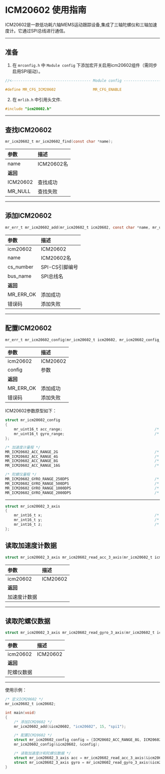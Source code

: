 # ICM20602 使用指南

ICM20602是一款低功耗六轴MEMS运动跟踪设备,集成了三轴陀螺仪和三轴加速度计。它通过SPI总线进行通信。

----------

## 准备

1. 在 `mrconfig.h` 中 `Module config` 下添加宏开关启用icm20602组件（需同步启用SPI驱动）。

```c
//<------------------------------------ Module config ------------------------------------>

#define MR_CFG_ICM20602                 MR_CFG_ENABLE
```

2. 在 `mrlib.h` 中引用头文件.

```c
#include "icm20602.h"
```

----------

## 查找ICM20602

```c
mr_icm20602_t mr_icm20602_find(const char *name);
```

| 参数          | 描述        |
|:------------|:----------|
| name        | ICM20602名 |
| **返回**      |           |
| ICM20602    | 查找成功      |
| MR_NULL     | 查找失败      |

----------

## 添加ICM20602

```c
mr_err_t mr_icm20602_add(mr_icm20602_t icm20602, const char *name, mr_uint16_t cs_number, const char *bus_name);
```

| 参数        | 描述         |
|:----------|:-----------|
| icm20602  | ICM20602   |
| name      | ICM20602名  |
| cs_number | SPI-CS引脚编号 |
| bus_name  | SPI总线名     |
| **返回**    |            |
| MR_ERR_OK | 添加成功       |
| 错误码       | 添加失败       |

----------

## 配置ICM20602

```c
mr_err_t mr_icm20602_config(mr_icm20602_t icm20602, mr_icm20602_config_t config);
```

| 参数        | 描述       |
|:----------|:---------|
| icm20602  | ICM20602 |
| config    | 参数       |
| **返回**    |          |
| MR_ERR_OK | 添加成功     |
| 错误码       | 添加失败     |

ICM20602参数原型如下：

```c
struct mr_icm20602_config
{
    mr_uint16_t acc_range;                                          /* 加速度计量程 */
    mr_uint16_t gyro_range;                                         /* 陀螺仪量程 */
};
```

```c
/* 加速度计量程 */
MR_ICM20602_ACC_RANGE_2G                                            /* 2G */
MR_ICM20602_ACC_RANGE_4G                                            /* 4G */
MR_ICM20602_ACC_RANGE_8G                                            /* 8G */
MR_ICM20602_ACC_RANGE_16G                                           /* 16G */

/* 陀螺仪量程 */
MR_ICM20602_GYRO_RANGE_250DPS                                       /* 250dps */
MR_ICM20602_GYRO_RANGE_500DPS                                       /* 500dps */
MR_ICM20602_GYRO_RANGE_1000DPS                                      /* 1000dps */
MR_ICM20602_GYRO_RANGE_2000DPS                                      /* 2000dps */
```

----------

```c
struct mr_icm20602_3_axis
{
    mr_int16_t x;                                                   /* X轴 */                                                   
    mr_int16_t y;                                                   /* Y轴 */
    mr_int16_t z;                                                   /* Z轴 */
};
```

## 读取加速度计数据

```c
struct mr_icm20602_3_axis mr_icm20602_read_acc_3_axis(mr_icm20602_t icm20602);
```

| 参数       | 描述       |
|:---------|:---------|
| icm20602 | ICM20602 |
| **返回**   |          |
| 加速度计数据   |          |

----------

## 读取陀螺仪数据

```c
struct mr_icm20602_3_axis mr_icm20602_read_gyro_3_axis(mr_icm20602_t icm20602);
```

| 参数       | 描述       |
|:---------|:---------|
| icm20602 | ICM20602 |
| **返回**   |          |
| 陀螺仪数据    |          |

----------

使用示例：

```c
/* 定义ICM20602 */
mr_icm20602_t icm20602;

int main(void)
{
    /* 添加ICM20602 */
    mr_icm20602_add(&icm20602, "icm20602", 15, "spi1");

    /* 配置ICM20602 */
    struct mr_icm20602_config config = {ICM20602_ACC_RANGE_8G, ICM20602_GYRO_RANGE_2000DPS};
    mr_icm20602_config(&icm20602, &config);

    /* 读取加速度计和陀螺仪数据 */
    struct mr_icm20602_3_axis acc = mr_icm20602_read_acc_3_axis(&icm20602); 
    struct mr_icm20602_3_axis gyro = mr_icm20602_read_gyro_3_axis(&icm20602);
}
```